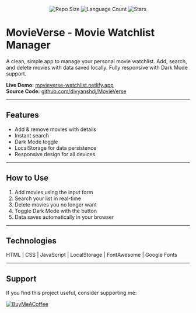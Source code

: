 <p align="center">
  <img src="https://img.shields.io/github/repo-size/divyanshdj/MovieVerse" alt="Repo Size" />
  <img src="https://img.shields.io/github/languages/count/divyanshdj/MovieVerse" alt="Language Count" />
  <img src="https://img.shields.io/github/stars/divyanshdj/MovieVerse?style=social" alt="Stars" />
</p>

# MovieVerse - Movie Watchlist Manager

A clean, simple app to manage your personal movie watchlist. Add, search, and delete movies with data saved locally. Fully responsive with Dark Mode support.

**Live Demo:** [movieverse-watchlist.netlify.app](https://movieverse-watchlist.netlify.app/)  
**Source Code:** [github.com/divyanshdj/MovieVerse](https://github.com/divyanshdj/MovieVerse)

---

## Features

- Add & remove movies with details  
- Instant search  
- Dark Mode toggle  
- LocalStorage for data persistence  
- Responsive design for all devices  

---

## How to Use

1. Add movies using the input form  
2. Search your list in real-time  
3. Delete movies you no longer want  
4. Toggle Dark Mode with the button  
5. Data saves automatically in your browser  

---

## Technologies

HTML | CSS | JavaScript | LocalStorage | FontAwesome | Google Fonts

---

## Support

If you find this project useful, consider supporting me:

<div align="left">

[![BuyMeACoffee](https://img.shields.io/badge/Buy%20Me%20a%20Coffee-ffdd00?style=for-the-badge&logo=buy-me-a-coffee&logoColor=black)](https://buymeacoffee.com/djboss88347)

</div>

</div>
